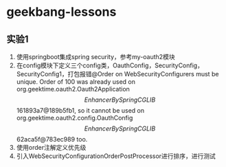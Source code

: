 # geekbang-lessons
## 实验1 
1. 使用springboot集成spring security，参考my-oauth2模块
2. 在config模块下定义三个config类，OauthConfig，SecurityConfig，SecurityConfig1，打包报错@Order on WebSecurityConfigurers must be unique. Order of 100 was already used on org.geektime.oauth2.Oauth2Application$$EnhancerBySpringCGLIB$$161893a7@189b5fb1, so it cannot be used on org.geektime.oauth2.config.OauthConfig$$EnhancerBySpringCGLIB$$62aca5f@783ec989 too.
3. 使用order注解定义优先级
4. 引入WebSecurityConfigurationOrderPostProcessor进行排序，进行测试

